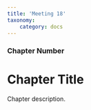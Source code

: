 ```yaml
---
title: 'Meeting 18'
taxonomy:
    category: docs
---
```


### Chapter Number

# Chapter Title

Chapter description.